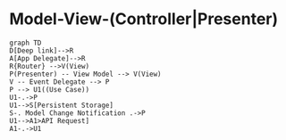 # Model-View-(Controller|Presenter)

```mermaid
graph TD
D[Deep link]-->R
A[App Delegate]-->R
R{Router} -->V(View)
P(Presenter) -- View Model --> V(View)
V -- Event Delegate --> P
P --> U1((Use Case))
U1-.->P
U1-->S[Persistent Storage]
S-. Model Change Notification .->P
U1-->A1>API Request]
A1-.->U1
```